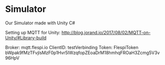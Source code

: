 # Simulator
Our Simulator made with Unity C#

Setting up MQTT for Unity: http://blog.jorand.io/2017/08/02/MQTT-on-Unity/#Library-build

Broker: mqtt.flespi.io
ClientID: testVerbinding
Token: FlespiToken bWpak9fMzTFvjlsMzF0p1Hvr5IWzqfopZEoaDrM18hmhqFROaH3Zcmg5V3v96HpV